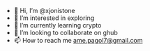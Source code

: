 - 👋 Hi, I’m @xjonistone
- 👀 I’m interested in exploring 
- 🌱 I’m currently learning crypto 
- 💞️ I’m looking to collaborate on ghub
- 📫 How to reach me ame.pagol7@gmail.com 

<!---
xjonistone/xjonistone is a ✨ special ✨ repository because its `README.md` (this file) appears on your GitHub profile.
You can click the Preview link to take a look at your changes.
--->
